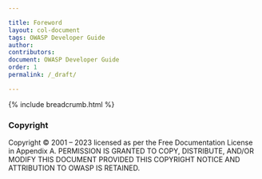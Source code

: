 ```yaml
---

title: Foreword
layout: col-document
tags: OWASP Developer Guide
author:
contributors:
document: OWASP Developer Guide
order: 1
permalink: /_draft/

---
```


{% include breadcrumb.html %}
<From the OWASP board>

### Copyright

Copyright © 2001 – 2023 licensed as per the Free Documentation License in Appendix A.
PERMISSION IS GRANTED TO COPY, DISTRIBUTE, AND/OR MODIFY THIS DOCUMENT PROVIDED THIS COPYRIGHT NOTICE AND ATTRIBUTION TO OWASP IS RETAINED.
